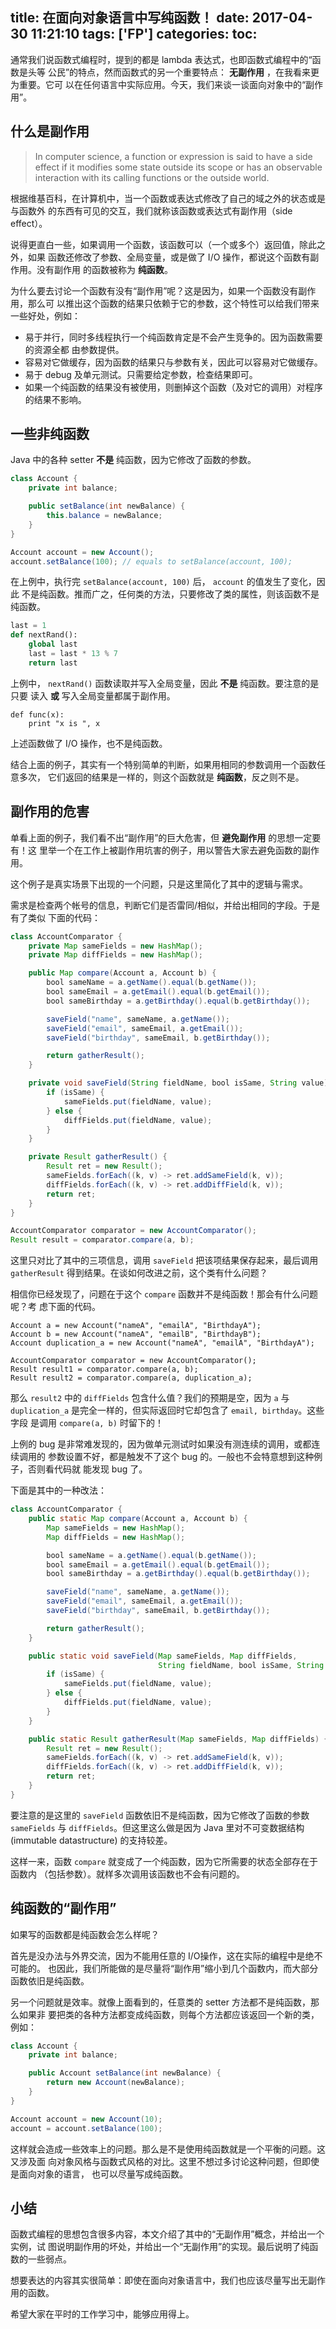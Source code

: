 title: 在面向对象语言中写纯函数！
date: 2017-04-30 11:21:10
tags: ['FP']
categories:
toc:
---

通常我们说函数式编程时，提到的都是 lambda 表达式，也即函数式编程中的“函数是头等
公民”的特点，然而函数式的另一个重要特点： **无副作用** ，在我看来更为重要。它可
以在任何语言中实际应用。今天，我们来谈一谈面向对象中的“副作用”。

## 什么是副作用

> In computer science, a function or expression is said to have a side effect if
> it modifies some state outside its scope or has an observable interaction with
> its calling functions or the outside world.

根据维基百科，在计算机中，当一个函数或表达式修改了自己的域之外的状态或是与函数外
的东西有可见的交互，我们就称该函数或表达式有副作用（side effect）。

说得更直白一些，如果调用一个函数，该函数可以（一个或多个）返回值，除此之外，如果
函数还修改了参数、全局变量，或是做了 I/O 操作，都说这个函数有副作用。没有副作用
的函数被称为 **纯函数**。

为什么要去讨论一个函数有没有“副作用”呢？这是因为，如果一个函数没有副作用，那么可
以推出这个函数的结果只依赖于它的参数，这个特性可以给我们带来一些好处，例如：

- 易于并行，同时多线程执行一个纯函数肯定是不会产生竞争的。因为函数需要的资源全都
  由参数提供。 
- 容易对它做缓存，因为函数的结果只与参数有关，因此可以容易对它做缓存。
- 易于 debug 及单元测试。只需要给定参数，检查结果即可。
- 如果一个纯函数的结果没有被使用，则删掉这个函数（及对它的调用）对程序的结果不影响。

## 一些非纯函数

Java 中的各种 setter **不是** 纯函数，因为它修改了函数的参数。

```java
class Account {
    private int balance;

    public setBalance(int newBalance) {
        this.balance = newBalance;
    }
}

Account account = new Account();
account.setBalance(100); // equals to setBalance(account, 100);
```

在上例中，执行完 `setBalance(account, 100)` 后， `account` 的值发生了变化，因此
不是纯函数。推而广之，任何类的方法，只要修改了类的属性，则该函数不是纯函数。

```python
last = 1
def nextRand():
    global last
    last = last * 13 % 7
    return last
```

上例中， `nextRand()` 函数读取并写入全局变量，因此 **不是** 纯函数。要注意的是只要
读入 **或** 写入全局变量都属于副作用。

```
def func(x):
    print "x is ", x
```

上述函数做了 I/O 操作，也不是纯函数。

结合上面的例子，其实有一个特别简单的判断，如果用相同的参数调用一个函数任意多次，
它们返回的结果是一样的，则这个函数就是 **纯函数**，反之则不是。

## 副作用的危害

单看上面的例子，我们看不出“副作用”的巨大危害，但 **避免副作用** 的思想一定要有！这
里举一个在工作上被副作用坑害的例子，用以警告大家去避免函数的副作用。

这个例子是真实场景下出现的一个问题，只是这里简化了其中的逻辑与需求。

需求是检查两个帐号的信息，判断它们是否雷同/相似，并给出相同的字段。于是有了类似
下面的代码：

```java
class AccountComparator {
    private Map sameFields = new HashMap();
    private Map diffFields = new HashMap();

    public Map compare(Account a, Account b) {
        bool sameName = a.getName().equal(b.getName());
        bool sameEmail = a.getEmail().equal(b.getEmail());
        bool sameBirthday = a.getBirthday().equal(b.getBirthday());

        saveField("name", sameName, a.getName());
        saveField("email", sameEmail, a.getEmail());
        saveField("birthday", sameEmail, b.getBirthday());

        return gatherResult();
    }

    private void saveField(String fieldName, bool isSame, String value) {
        if (isSame) {
            sameFields.put(fieldName, value);
        } else {
            diffFields.put(fieldName, value);
        }
    }

    private Result gatherResult() {
        Result ret = new Result();
        sameFields.forEach((k, v) -> ret.addSameField(k, v));
        diffFields.forEach((k, v) -> ret.addDiffField(k, v));
        return ret;
    }
}

AccountComparator comparator = new AccountComparator();
Result result = comparator.compare(a, b);
```

这里只对比了其中的三项信息，调用 `saveField` 把该项结果保存起来，最后调用
`gatherResult` 得到结果。在谈如何改进之前，这个类有什么问题？

相信你已经发现了，问题在于这个 `compare` 函数并不是纯函数！那会有什么问题呢？考
虑下面的代码。

```
Account a = new Account("nameA", "emailA", "BirthdayA");
Account b = new Account("nameA", "emailB", "BirthdayB");
Account duplication_a = new Account("nameA", "emailA", "BirthdayA");

AccountComparator comparator = new AccountComparator();
Result result1 = comparator.compare(a, b);
Result result2 = comparator.compare(a, duplication_a);
```

那么 `result2` 中的 `diffFields` 包含什么值？我们的预期是空，因为 `a` 与
`duplication_a` 是完全一样的，但实际返回时它却包含了 `email, birthday`。这些字段
是调用 `compare(a, b)` 时留下的！

上例的 bug 是非常难发现的，因为做单元测试时如果没有测连续的调用，或都连续调用的
参数设置不好，都是触发不了这个 bug 的。一般也不会特意想到这种例子，否则看代码就
能发现 bug 了。

下面是其中的一种改法：

```java
class AccountComparator {
    public static Map compare(Account a, Account b) {
        Map sameFields = new HashMap();
        Map diffFields = new HashMap();

        bool sameName = a.getName().equal(b.getName());
        bool sameEmail = a.getEmail().equal(b.getEmail());
        bool sameBirthday = a.getBirthday().equal(b.getBirthday());

        saveField("name", sameName, a.getName());
        saveField("email", sameEmail, a.getEmail());
        saveField("birthday", sameEmail, b.getBirthday());

        return gatherResult();
    }

    public static void saveField(Map sameFields, Map diffFields,
                                 String fieldName, bool isSame, String value) {
        if (isSame) {
            sameFields.put(fieldName, value);
        } else {
            diffFields.put(fieldName, value);
        }
    }

    public static Result gatherResult(Map sameFields, Map diffFields) {
        Result ret = new Result();
        sameFields.forEach((k, v) -> ret.addSameField(k, v));
        diffFields.forEach((k, v) -> ret.addDiffField(k, v));
        return ret;
    }
}
```

要注意的是这里的 `saveField` 函数依旧不是纯函数，因为它修改了函数的参数
`sameFields` 与 `diffFields`。但这里这么做是因为 Java 里对不可变数据结构
(immutable datastructure) 的支持较差。

这样一来，函数 `compare` 就变成了一个纯函数，因为它所需要的状态全部存在于函数内
（包括参数）。就样多次调用该函数也不会有问题的。

## 纯函数的“副作用”

如果写的函数都是纯函数会怎么样呢？

首先是没办法与外界交流，因为不能用任意的 I/O操作，这在实际的编程中是绝不可能的。
也因此，我们所能做的是尽量将“副作用”缩小到几个函数内，而大部分函数依旧是纯函数。

另一个问题就是效率。就像上面看到的，任意类的 setter 方法都不是纯函数，那么如果非
要把类的各种方法都变成纯函数，则每个方法都应该返回一个新的类，例如：

```java
class Account {
    private int balance;

    public Account setBalance(int newBalance) {
        return new Account(newBalance);
    }
}

Account account = new Account(10);
account = account.setBalance(100);
```

这样就会造成一些效率上的问题。那么是不是使用纯函数就是一个平衡的问题。这又涉及面
向对象风格与函数式风格的对比。这里不想过多讨论这种问题，但即使是面向对象的语言，
也可以尽量写成纯函数。

## 小结

函数式编程的思想包含很多内容，本文介绍了其中的“无副作用”概念，并给出一个实例，试
图说明副作用的坏处，并给出一个“无副作用”的实现。最后说明了纯函数的一些弱点。

想要表达的内容其实很简单：即使在面向对象语言中，我们也应该尽量写出无副作用的函数。

希望大家在平时的工作学习中，能够应用得上。
